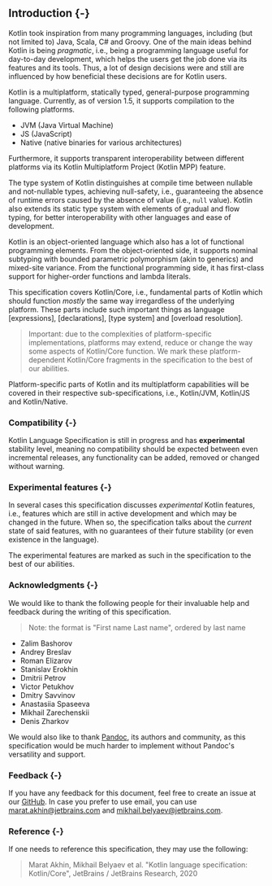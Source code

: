 ## Introduction {-}

Kotlin took inspiration from many programming languages, including (but not limited to) Java, Scala, C# and Groovy.
One of the main ideas behind Kotlin is being *pragmatic*, i.e., being a programming language useful for day-to-day development, which helps the users get the job done via its features and its tools.
Thus, a lot of design decisions were and still are influenced by how beneficial these decisions are for Kotlin users.

Kotlin is a multiplatform, statically typed, general-purpose programming language.
Currently, as of version 1.5, it supports compilation to the following platforms.

* JVM (Java Virtual Machine)
* JS (JavaScript)
* Native (native binaries for various architectures)

Furthermore, it supports transparent interoperability between different platforms via its Kotlin Multiplatform Project (Kotlin MPP) feature.

The type system of Kotlin distinguishes at compile time between nullable and not-nullable types, achieving null-safety, i.e., guaranteeing the absence of runtime errors caused by the absence of value (i.e., `null` value).
Kotlin also extends its static type system with elements of gradual and flow typing, for better interoperability with other languages and ease of development.

Kotlin is an object-oriented language which also has a lot of functional programming elements.
From the object-oriented side, it supports nominal subtyping with bounded parametric polymorphism (akin to generics) and mixed-site variance.
From the functional programming side, it has first-class support for higher-order functions and lambda literals. 

This specification covers Kotlin/Core, i.e., fundamental parts of Kotlin which should function *mostly* the same way irregardless of the underlying platform.
These parts include such important things as language [expressions], [declarations], [type system] and [overload resolution].

> Important: due to the complexities of platform-specific implementations, platforms may extend, reduce or change the way some aspects of Kotlin/Core function.
> We mark these platform-dependent Kotlin/Core fragments in the specification to the best of our abilities.

Platform-specific parts of Kotlin and its multiplatform capabilities will be covered in their respective sub-specifications, i.e., Kotlin/JVM, Kotlin/JS and Kotlin/Native.

### Compatibility {-}

Kotlin Language Specification is still in progress and has **experimental** stability level, meaning no compatibility should be expected between even incremental releases, any functionality can be added, removed or changed without warning.

### Experimental features {-}

In several cases this specification discusses *experimental* Kotlin features, i.e., features which are still in active development and which may be changed in the future.
When so, the specification talks about the *current* state of said features, with no guarantees of their future stability (or even existence in the language).

The experimental features are marked as such in the specification to the best of our abilities.

### Acknowledgments {-}

We would like to thank the following people for their invaluable help and feedback during the writing of this specification.

> Note: the format is "First name Last name", ordered by last name

* Zalim Bashorov
* Andrey Breslav
* Roman Elizarov
* Stanislav Erokhin
* Dmitrii Petrov
* Victor Petukhov
* Dmitry Savvinov
* Anastasiia Spaseeva
* Mikhail Zarechenskii
* Denis Zharkov

We would also like to thank [Pandoc](https://pandoc.org/), its authors and community, as this specification would be much harder to implement without Pandoc's versatility and support.

### Feedback {-}

If you have any feedback for this document, feel free to create an issue at our [GitHub](https://github.com/Kotlin/kotlin-spec/issues).
In case you prefer to use email, you can use [marat.akhin@jetbrains.com](mailto:marat.akhin@jetbrains.com) and [mikhail.belyaev@jetbrains.com](mailto:mikhail.belyaev@jetbrains.com).

### Reference {-}

If one needs to reference this specification, they may use the following:

> Marat Akhin, Mikhail Belyaev et al. "Kotlin language specification: Kotlin/Core", JetBrains / JetBrains Research, 2020
